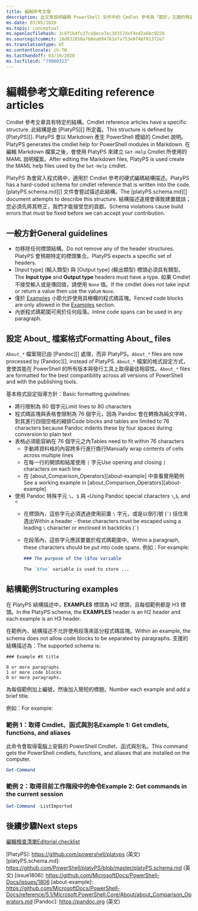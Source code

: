 ```yaml
---
title: 編輯參考文章
description: 此文章說明編輯 PowerShell 文件中的 Cmdlet 參考與「關於」主題的特定需求。
ms.date: 03/05/2020
ms.topic: conceptual
ms.openlocfilehash: 3c6f1b4fc27ca8ece7ec30317daf4ed2a6bc9228
ms.sourcegitcommit: 18d832858a7b8ea094763afa753e0f48f01372e7
ms.translationtype: HT
ms.contentlocale: zh-TW
ms.lasthandoff: 03/10/2020
ms.locfileid: "79060323"
---
```

# <a name="editing-reference-articles"></a><span data-ttu-id="f72df-103">編輯參考文章</span><span class="sxs-lookup"><span data-stu-id="f72df-103">Editing reference articles</span></span>

<span data-ttu-id="f72df-104">Cmdlet 參考文章具有特定的結構。</span><span class="sxs-lookup"><span data-stu-id="f72df-104">Cmdlet reference articles have a specific structure.</span></span> <span data-ttu-id="f72df-105">此結構是由 [PlatyPS][] 所定義。</span><span class="sxs-lookup"><span data-stu-id="f72df-105">This structure is defined by [PlatyPS][].</span></span>
<span data-ttu-id="f72df-106">PlatyPS 會以 Markdown 產生 PowerShell 模組的 Cmdlet 說明。</span><span class="sxs-lookup"><span data-stu-id="f72df-106">PlatyPS generates the cmdlet help for PowerShell modules in Markdown.</span></span> <span data-ttu-id="f72df-107">在編輯 Markdown 檔案之後，會使用 PlatyPS 來建立 `Get-Help` Cmdlet 所使用的 MAML 說明檔案。</span><span class="sxs-lookup"><span data-stu-id="f72df-107">After editing the Markdown files, PlatyPS is used create the MAML help files used by the `Get-Help` cmdlet.</span></span>

<span data-ttu-id="f72df-108">PlatyPS 為會寫入程式碼中，適用於 Cmdlet 參考的硬式編碼結構描述。</span><span class="sxs-lookup"><span data-stu-id="f72df-108">PlatyPS has a hard-coded schema for cmdlet reference that is written into the code.</span></span> <span data-ttu-id="f72df-109">[platyPS.schema.md][] 文件會嘗試描述此結構。</span><span class="sxs-lookup"><span data-stu-id="f72df-109">The [platyPS.schema.md][] document attempts to describe this structure.</span></span> <span data-ttu-id="f72df-110">結構描述違規會導致建置錯誤；您必須先將其修正，我們才能接受您的貢獻。</span><span class="sxs-lookup"><span data-stu-id="f72df-110">Schema violations cause build errors that must be fixed before we can accept your contribution.</span></span>

## <a name="general-guidelines"></a><span data-ttu-id="f72df-111">一般方針</span><span class="sxs-lookup"><span data-stu-id="f72df-111">General guidelines</span></span>

- <span data-ttu-id="f72df-112">勿移除任何標頭結構。</span><span class="sxs-lookup"><span data-stu-id="f72df-112">Do not remove any of the header structures.</span></span> <span data-ttu-id="f72df-113">PlatyPS 會預期特定的標頭集合。</span><span class="sxs-lookup"><span data-stu-id="f72df-113">PlatyPS expects a specific set of headers.</span></span>
- <span data-ttu-id="f72df-114">[Input type]  \(輸入類型\) 與 [Output type]  \(輸出類型\) 標頭必須具有類型。</span><span class="sxs-lookup"><span data-stu-id="f72df-114">The **Input type** and **Output type** headers must have a type.</span></span> <span data-ttu-id="f72df-115">如果 Cmdlet 不接受輸入或是傳回值，請使用 `None` 值。</span><span class="sxs-lookup"><span data-stu-id="f72df-115">If the cmdlet does not take input or return a value then use the value `None`.</span></span>
- <span data-ttu-id="f72df-116">僅於 [Examples](#structuring-examples) 小節允許使用具柵欄的程式碼區塊。</span><span class="sxs-lookup"><span data-stu-id="f72df-116">Fenced code blocks are only allowed in the [Examples](#structuring-examples) section.</span></span>
- <span data-ttu-id="f72df-117">內嵌程式碼範圍可用於任何段落。</span><span class="sxs-lookup"><span data-stu-id="f72df-117">Inline code spans can be used in any paragraph.</span></span>

## <a name="formatting-about_-files"></a><span data-ttu-id="f72df-118">設定 About_ 檔案格式</span><span class="sxs-lookup"><span data-stu-id="f72df-118">Formatting About_ files</span></span>

<span data-ttu-id="f72df-119">`About_*` 檔案現已由 [Pandoc][] 處理，而非 PlatyPS。</span><span class="sxs-lookup"><span data-stu-id="f72df-119">`About_*` files are now processed by [Pandoc][], instead of PlatyPS.</span></span> <span data-ttu-id="f72df-120">`About_*` 檔案的格式設定方式，會使其能在 PowerShell 的所有版本與發行工具上取得最佳相容性。</span><span class="sxs-lookup"><span data-stu-id="f72df-120">`About_*` files are formatted for the best compatibility across all versions of PowerShell and with the publishing tools.</span></span>

<span data-ttu-id="f72df-121">基本格式設定指導方針：</span><span class="sxs-lookup"><span data-stu-id="f72df-121">Basic formatting guidelines:</span></span>

- <span data-ttu-id="f72df-122">將行限制為 80 個字元</span><span class="sxs-lookup"><span data-stu-id="f72df-122">Limit lines to 80 characters</span></span>
- <span data-ttu-id="f72df-123">程式碼區塊與表格會限制為 76 個字元，因為 Pandoc 會在轉換為純文字時，對其進行四個空格的縮排</span><span class="sxs-lookup"><span data-stu-id="f72df-123">Code blocks and tables are limited to 76 characters because Pandoc indents these by four spaces during conversion to plain text</span></span>
- <span data-ttu-id="f72df-124">表格必須能容納在 76 個字元之內</span><span class="sxs-lookup"><span data-stu-id="f72df-124">Tables need to fit within 76 characters</span></span>
  - <span data-ttu-id="f72df-125">手動將資料格的內容跨多行進行換行</span><span class="sxs-lookup"><span data-stu-id="f72df-125">Manually wrap contents of cells across multiple lines</span></span>
  - <span data-ttu-id="f72df-126">在每一行的開頭和結尾使用 `|` 字元</span><span class="sxs-lookup"><span data-stu-id="f72df-126">Use opening and closing `|` characters on each line</span></span>
  - <span data-ttu-id="f72df-127">在 [about_Comparison_Operators][about-example] 中查看實用範例</span><span class="sxs-lookup"><span data-stu-id="f72df-127">See a working example in [about_Comparison_Operators][about-example]</span></span>
- <span data-ttu-id="f72df-128">使用 Pandoc 特殊字元 `\`、`$` 與 `<`</span><span class="sxs-lookup"><span data-stu-id="f72df-128">Using Pandoc special characters `\`,`$`, and `<`</span></span>
  - <span data-ttu-id="f72df-129">在標頭內，這些字元必須透過使用前置 `\` 字元，或是以倒引號 (`` ` ``) 括住來逸出</span><span class="sxs-lookup"><span data-stu-id="f72df-129">Within a header - these characters must be escaped using a leading `\` character or enclosed in backticks (`` ` ``)</span></span>
  - <span data-ttu-id="f72df-130">在段落內，這些字元應該要置於程式碼範圍中。</span><span class="sxs-lookup"><span data-stu-id="f72df-130">Within a paragraph, these characters should be put into code spans.</span></span> <span data-ttu-id="f72df-131">例如：</span><span class="sxs-lookup"><span data-stu-id="f72df-131">For example:</span></span>

    ~~~markdown
    ### The purpose of the \$foo variable

    The `$foo` variable is used to store ...
    ~~~

## <a name="structuring-examples"></a><span data-ttu-id="f72df-132">結構範例</span><span class="sxs-lookup"><span data-stu-id="f72df-132">Structuring examples</span></span>

<span data-ttu-id="f72df-133">在 PlatyPS 結構描述中，**EXAMPLES** 標頭為 H2 標頭，且每個範例都是 H3 標頭。</span><span class="sxs-lookup"><span data-stu-id="f72df-133">In the PlatyPS schema, the **EXAMPLES** header is an H2 header and each example is an H3 header.</span></span>

<span data-ttu-id="f72df-134">在範例內，結構描述不允許使用段落來區分程式碼區塊。</span><span class="sxs-lookup"><span data-stu-id="f72df-134">Within an example, the schema does not allow code blocks to be separated by paragraphs.</span></span> <span data-ttu-id="f72df-135">支援的結構描述為：</span><span class="sxs-lookup"><span data-stu-id="f72df-135">The supported schema is:</span></span>

```
### Example #X title

0 or more paragraphs
1 or more code blocks
0 or more paragraphs.
```

<span data-ttu-id="f72df-136">為每個範例加上編號，然後加入簡短的標題。</span><span class="sxs-lookup"><span data-stu-id="f72df-136">Number each example and add a brief title.</span></span>

<span data-ttu-id="f72df-137">例如：</span><span class="sxs-lookup"><span data-stu-id="f72df-137">For example:</span></span>

### <a name="example-1-get-cmdlets-functions-and-aliases"></a><span data-ttu-id="f72df-138">範例 1：取得 Cmdlet、函式與別名</span><span class="sxs-lookup"><span data-stu-id="f72df-138">Example 1: Get cmdlets, functions, and aliases</span></span>

<span data-ttu-id="f72df-139">此命令會取得電腦上安裝的 PowerShell Cmdlet、函式與別名。</span><span class="sxs-lookup"><span data-stu-id="f72df-139">This command gets the PowerShell cmdlets, functions, and aliases that are installed on the computer.</span></span>

```powershell
Get-Command
```

### <a name="example-2-get-commands-in-the-current-session"></a><span data-ttu-id="f72df-140">範例 2：取得目前工作階段中的命令</span><span class="sxs-lookup"><span data-stu-id="f72df-140">Example 2: Get commands in the current session</span></span>

```powershell
Get-Command -ListImported
```

## <a name="next-steps"></a><span data-ttu-id="f72df-141">後續步驟</span><span class="sxs-lookup"><span data-stu-id="f72df-141">Next steps</span></span>

[<span data-ttu-id="f72df-142">編輯檢查清單</span><span class="sxs-lookup"><span data-stu-id="f72df-142">Editorial checklist</span></span>](editorial-checklist.md)

<!-- link references -->
[PlatyPS]: https://github.com/powershell/platyps \(英文\)
[platyPS.schema.md]: https://github.com/PowerShell/platyPS/blob/master/platyPS.schema.md \(英文\)
[issue1806]: https://github.com/MicrosoftDocs/PowerShell-Docs/issues/1806
[about-example]: https://github.com/MicrosoftDocs/PowerShell-Docs/reference/5.1/Microsoft.PowerShell.Core/About/about_Comparison_Operators.md
[Pandoc]: https://pandoc.org \(英文\)
